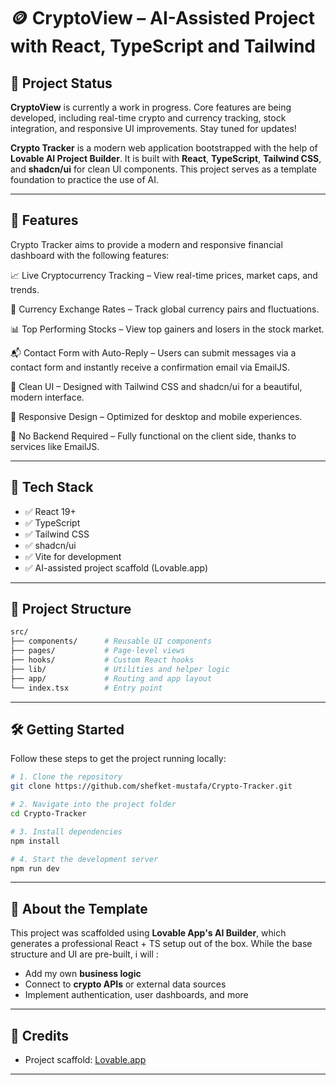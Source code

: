 # 🪙 CryptoView – AI-Assisted Project with React, TypeScript and Tailwind 

## 🚧 Project Status

**CryptoView** is currently a work in progress. Core features are being developed, including real-time crypto and currency tracking, stock integration, and responsive UI improvements. Stay tuned for updates!


**Crypto Tracker** is a modern web application bootstrapped with the help of **Lovable AI Project Builder**. 
It is built with **React**, **TypeScript**, **Tailwind CSS**, and **shadcn/ui** for clean UI components. 
This project serves as a template foundation to practice the use of AI.

---

## 🔧 Features
Crypto Tracker aims to provide a modern and responsive financial dashboard with the following features:

📈 Live Cryptocurrency Tracking – View real-time prices, market caps, and trends.

💱 Currency Exchange Rates – Track global currency pairs and fluctuations.

📊 Top Performing Stocks – View top gainers and losers in the stock market.

📬 Contact Form with Auto-Reply – Users can submit messages via a contact form and instantly receive a confirmation email via EmailJS.

🎨 Clean UI – Designed with Tailwind CSS and shadcn/ui for a beautiful, modern interface.

📱 Responsive Design – Optimized for desktop and mobile experiences.

🚀 No Backend Required – Fully functional on the client side, thanks to services like EmailJS.

---

## 🚀 Tech Stack

- ✅ React 19+
- ✅ TypeScript
- ✅ Tailwind CSS
- ✅ shadcn/ui
- ✅ Vite for development
- ✅ AI-assisted project scaffold (Lovable.app)

---

## 📂 Project Structure

```bash
src/
├── components/      # Reusable UI components
├── pages/           # Page-level views
├── hooks/           # Custom React hooks
├── lib/             # Utilities and helper logic
├── app/             # Routing and app layout
└── index.tsx        # Entry point
```

---

## 🛠️ Getting Started

Follow these steps to get the project running locally:

```bash
# 1. Clone the repository
git clone https://github.com/shefket-mustafa/Crypto-Tracker.git

# 2. Navigate into the project folder
cd Crypto-Tracker

# 3. Install dependencies
npm install

# 4. Start the development server
npm run dev
```

---


## 🧠 About the Template

This project was scaffolded using **Lovable App's AI Builder**, which generates a professional React + TS setup out of the box. While the base structure and UI are pre-built, i will
:
- Add my own **business logic**
- Connect to **crypto APIs** or external data sources
- Implement authentication, user dashboards, and more

---


## 🙌 Credits

- Project scaffold: [Lovable.app](https://lovable.app)

---
